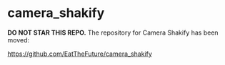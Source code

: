 # camera_shakify

**DO NOT STAR THIS REPO.**  The repository for Camera Shakify has been moved:

https://github.com/EatTheFuture/camera_shakify
